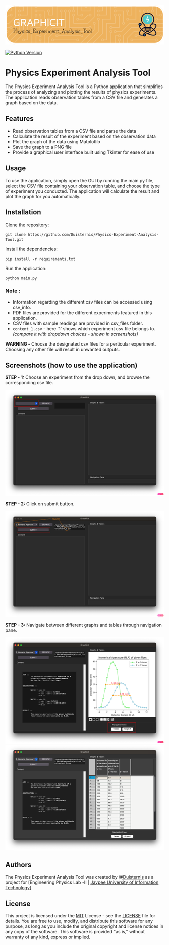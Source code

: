 
![Logo](/screenshots/header.png)

[![Python Version](https://img.shields.io/pypi/pyversions/matplotlib?color=lightblue&label=Python&logo=python&logoColor=lightblue&style=for-the-badge)](https://python.org/)

# Physics Experiment Analysis Tool

The Physics Experiment Analysis Tool is a Python application that simplifies the process of analyzing and plotting the results of physics experiments. The application reads observation tables from a CSV file and generates a graph based on the data.
## Features

- Read observation tables from a CSV file and parse the data
- Calculate the result of the experiment based on the observation data
- Plot the graph of the data using Matplotlib
- Save the graph to a PNG file
- Provide a graphical user interface built using Tkinter for ease of use
## Usage

To use the application, simply open the GUI by running the main.py file, select the CSV file containing your observation table, and choose the type of experiment you conducted. The application will calculate the result and plot the graph for you automatically.


## Installation

Clone the repository: 
```console
git clone https://github.com/Duisternis/Physics-Experiment-Analysis-Tool.git
```
Install the dependencies: 
```console
pip install -r requirements.txt
```
Run the application: 
```console
python main.py
``` 

### Note :
- Information regarding the different csv files can be accessed using csv_info.
- PDF files are provided for the different experiments featured in this application.
- CSV files with sample readings are provided in csv_files folder.
- `content_1.csv` - here '1' shows which experiment csv file belongs to. _(compare it with dropdown choices - shown in screenshots)_

**WARNING -** Choose the designated csv files for a perticular experiment. Choosing any other file will result in unwanted outputs.


## Screenshots (how to use the application)

**STEP - 1:** Choose an experiment from the drop down, and browse the corresponding csv file.

  ![App Screenshot](/screenshots/tut_1.png)

**STEP - 2:** Click on submit button.

  ![App Screenshot](/screenshots/tut_2.png)
  
**STEP - 3:** Navigate between different graphs and tables through navigation pane.

  ![App Screenshot](/screenshots/tut_3.png)
  ![App Screenshot](/screenshots/tut_4.png)


## Authors

The Physics Experiment Analysis Tool was created by [@Duisternis](https://www.github.com/Duisternis) as a project for [Engineering Physics Lab -II | [Jaypee University of Information Technology](https://www.juit.ac.in)].

## License

This project is licensed under the [MIT](https://choosealicense.com/licenses/mit/) License - see the [LICENSE](/LICENSE.md) file for details. You are free to use, modify, and distribute this software for any purpose, as long as you include the original copyright and license notices in any copy of the software. This software is provided "as is," without warranty of any kind, express or implied.

